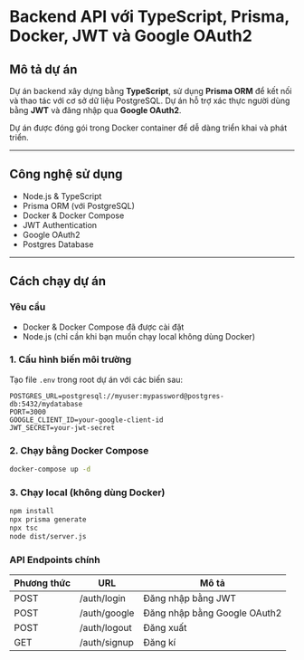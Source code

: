 # Backend API với TypeScript, Prisma, Docker, JWT và Google OAuth2

## Mô tả dự án

Dự án backend xây dựng bằng **TypeScript**, sử dụng **Prisma ORM** để kết nối và thao tác với cơ sở dữ liệu PostgreSQL. Dự án hỗ trợ xác thực người dùng bằng **JWT** và đăng nhập qua **Google OAuth2**.

Dự án được đóng gói trong Docker container để dễ dàng triển khai và phát triển.

---

## Công nghệ sử dụng

- Node.js & TypeScript
- Prisma ORM (với PostgreSQL)
- Docker & Docker Compose
- JWT Authentication
- Google OAuth2
- Postgres Database

---

## Cách chạy dự án

### Yêu cầu

- Docker & Docker Compose đã được cài đặt
- Node.js (chỉ cần khi bạn muốn chạy local không dùng Docker)

### 1. Cấu hình biến môi trường

Tạo file `.env` trong root dự án với các biến sau:

```env
POSTGRES_URL=postgresql://myuser:mypassword@postgres-db:5432/mydatabase
PORT=3000
GOOGLE_CLIENT_ID=your-google-client-id
JWT_SECRET=your-jwt-secret
```

### 2. Chạy bằng Docker Compose

```bash
docker-compose up -d
```

### 3. Chạy local (không dùng Docker)

```bash
npm install
npx prisma generate
npx tsc
node dist/server.js
```

### API Endpoints chính

| Phương thức | URL           | Mô tả                        |
|-------------|---------------|------------------------------|
| POST        | /auth/login   | Đăng nhập bằng JWT            |
| POST        | /auth/google  | Đăng nhập bằng Google OAuth2  |
| POST        | /auth/logout  | Đăng xuất                    |
| GET         | /auth/signup  | Đăng kí                     |

